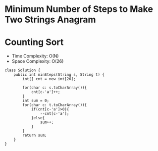 # Minimum Number of Steps to Make Two Strings Anagram
# Counting Sort
* Time Complexity: O(N)
* Space Complexity: O(26)
```
class Solution {
    public int minSteps(String s, String t) {
        int[] cnt = new int[26];
        
        for(char c: s.toCharArray()){
            cnt[c-'a']++;
        }
        int sum = 0;
        for(char c: t.toCharArray()){
            if(cnt[c-'a']>0){
                --cnt[c-'a'];
            }else{
                sum++;
            }
        }
        return sum;
    }
}
```
